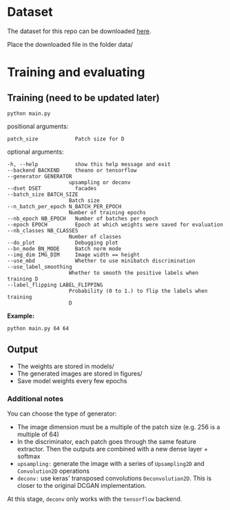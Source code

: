 # Dataset

The dataset for this repo can be downloaded [here](https://cs.nyu.edu/~silberman/datasets/nyu_depth_v2.html).

Place the downloaded file in the folder data/

# Training and evaluating

## Training (need to be updated later)

`python main.py`


positional arguments:
    
    patch_size            Patch size for D

optional arguments:

    -h, --help            show this help message and exit
    --backend BACKEND     theano or tensorflow
    --generator GENERATOR
                        upsampling or deconv
    --dset DSET           facades
    --batch_size BATCH_SIZE
                        Batch size
    --n_batch_per_epoch N_BATCH_PER_EPOCH
                        Number of training epochs
    --nb_epoch NB_EPOCH   Number of batches per epoch
    --epoch EPOCH         Epoch at which weights were saved for evaluation
    --nb_classes NB_CLASSES
                        Number of classes
    --do_plot             Debugging plot
    --bn_mode BN_MODE     Batch norm mode
    --img_dim IMG_DIM     Image width == height
    --use_mbd             Whether to use minibatch discrimination
    --use_label_smoothing
                        Whether to smooth the positive labels when training D
    --label_flipping LABEL_FLIPPING
                        Probability (0 to 1.) to flip the labels when training
                        D


**Example:**

`python main.py 64 64`


## Output
- The weights are stored in models/
- The generated images are stored in figures/
- Save model weights every few epochs

### Additional notes

You can choose the type of generator:

- The image dimension must be a multiple of the patch size (e.g. 256 is a multiple of 64)
- In the discriminator, each patch goes through the same feature extractor. Then the outputs are combined with a new dense layer + softmax
- `upsampling:` generate the image with a series of `Upsampling2D` and `Convolution2D` operations 
- `deconv:` use keras' transposed convolutions `Deconvolution2D`. This is closer to the original DCGAN implementation. 

At this stage, `deconv` only works with the `tensorflow` backend.

